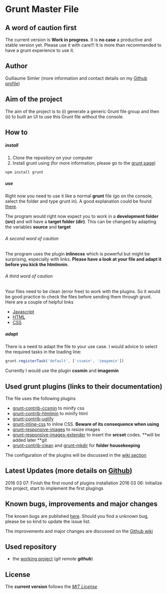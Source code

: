 Grunt Master File
===============================

A word of caution first
----
The current version is **Work in progress**. It is **no case** a productive and stable version yet. Please use it with care!!!
It is more than recommended to have a grunt experience to use it. 


Author
----
Guillaume Simler (more information and contact details on my [Github profile](https://github.com/guillaumesimler))


Aim of the project
------
The aim of the project is to (i) generate a generic Grunt file group and then (ii) to built an UI to use this Grunt file without the console. 

How to 
-----

##### install

1. Clone the repository on your computer
2. Install grunt using (for more information, please go to the [grunt page](http://gruntjs.com/getting-started))

```shell
npm install grunt
```

##### use 

Right now you need to use it like a normal **grunt** file (go on the console, select the folder and type grunt in). A good explanation could be found [there](https://24ways.org/2013/grunt-is-not-weird-and-hard/).

The program would right now expect you to work in a **development folder (_src_)** and will have a **target folder (__dir__)**. This can be changed by adapting the variables **source** and  **target**

###### A second word of caution
The program uses the plugin __inlinecss__ which is powerful but might be surprising, especially with links. **Please have a look at your file and adapt it before you kick the htmlmnin**. 

###### A third word of caution
Your files need to be clean (error free) to work with the plugins. So it would be good practice to check the files before sending them through grunt. Here are a couple of helpful links
* [Javascript](http://jshint.com/)
* [HTML](https://validator.w3.org/#validate_by_input)
* [CSS](http://www.css-validator.org/#validate_by_input)


##### adapt
There is a need to adapt the file to your use case. I would advice to select the required tasks in the loading line:
```js
grunt.registerTask('default', ['cssmin', 'imagemin'])
````
Currently I would use the plugin __cssmin__ and __imagemin__


Used grunt plugins (links to their documentation)
-----
The file uses the following plugins
* [grunt-contrib-ccsmin](https://github.com/gruntjs/grunt-contrib-cssmin) to minify css
* [grunt-contrib-htmlmin](https://github.com/gruntjs/grunt-contrib-htmlmin) to minify html
* [grunt-contrib-uglify](https://github.com/gruntjs/grunt-contrib-uglify)
* [grunt-inline-css](https://github.com/jgallen23/grunt-inline-css) to inline CSS. **Beware of its consequence when using**
* [grunt-responsive-images](https://github.com/andismith/grunt-responsive-images) to resize images
* [grunt-responsive-images-extender](https://github.com/smaxtastic/grunt-responsive-images-extender) to insert the __srcset__ codes. **will be added later **git 
* [grunt-contrib-clean](https://github.com/gruntjs/grunt-contrib-clean) and [grunt-mkdir](https://www.npmjs.com/package/grunt-mkdir) for __folder housekeeping__

The configuration of the plugins will be discussed in the [wiki section](https://github.com/guillaumesimler/gruntmaster/wiki)

Latest Updates (more details on [Github](https://github.com/guillaumesimler/gruntmaster/commits/master))
------

2016 03 07: Finish the first round of plugins installation
2016 03 06: Initialize the project, start to implement the first plugings


Known bugs, improvements and major changes
------
The known bugs are published [here](https://github.com/guillaumesimler/gruntmaster/issues). Should you find a unknown bug, please be so kind to update the issue list. 

The improvements and major changes are discussed on the [Github wiki](https://github.com/guillaumesimler/gruntmaster/wiki)

Used repository 
----
* the [working project](https://github.com/guillaumesimler/gruntmaster) (_git remote **github**_)


License
------
The **current version** follows the [_MIT License_](https://github.com/guillaumesimler/gruntmaster/blob/master/LICENSE.txt) 